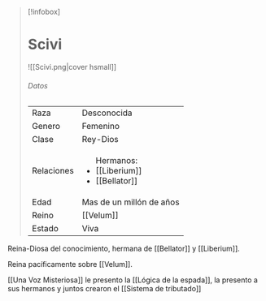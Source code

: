 
> [!infobox]
> # Scivi
> ![[Scivi.png|cover hsmall]]
> ###### Datos
> |||
> | ---- | ---- |
> | Raza | Desconocida |
> | Genero | Femenino |
> | Clase | Rey-Dios |
> |Relaciones| <ul>Hermanos: <li>[[Liberium]]</li><li>[[Bellator]]</li></ul>|
> |Edad| Mas de un millón de años|
> |Reino| [[Velum]]|
> |Estado| Viva|

Reina-Diosa del conocimiento, hermana de [[Bellator]] y [[Liberium]].

Reina pacíficamente sobre [[Velum]].

[[Una Voz Misteriosa]] le presento la [[Lógica de la espada]], la presento a sus hermanos y juntos crearon el [[Sistema de tributado]]
